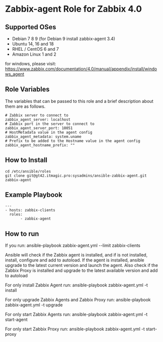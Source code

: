 Zabbix-agent Role for Zabbix 4.0
=================

Supported OSes
--------------
- Debian 7 8 9 (for Debian 9 install zabbix-agent 3.4)
- Ubuntu 14, 16 and 18
- RHEL / CentOS 6 and 7
- Amazon Linux 1 and 2

for windows, please visit: https://www.zabbix.com/documentation/4.0/manual/appendix/install/windows_agent  

Role Variables
--------------

The variables that can be passed to this role and a brief description about them are as follows.

	# Zabbix server to connect to
	zabbix_agent_server: localhost
	# Zabbix port in the server to connect to
	zabbix_agent_server_port: 10051
	# HostMetadata value in the agent config
	zabbix_agent_metadata: system.uname
	# Prefix to be added to the Hostname value in the agent config
	zabbix_agent_hostname_prefix: ""

How to Install
--------------

```
cd /etc/ansible/roles
git clone git@gt42.itmagic.pro:sysadmins/ansible-zabbix-agent.git zabbix-agent 
```

Example Playbook
----------------

```
---
- hosts: zabbix-clients
  roles:
       - zabbix-agent
```

How to run
----------
If you run:
ansible-playbook zabbix-agent.yml --limit zabbix-clients 

Ansible will check if the Zabbix agent is installed, 
and if is not installed, install, configure and add to autoload.
If the agent is installed, ansible upgrade to the latest current version and launch the agent.
Also check if the Zabbix Proxy is installed and upgrade to the latest available version and add to autoload
 
For only install Zabbix Agent run:
ansible-playbook zabbix-agent.yml -t install

For only upgrade Zabbix Agents and Zabbix Proxy run:
ansible-playbook zabbix-agent.yml -t upgrade

For only start Zabbix Agents run:
ansible-playbook zabbix-agent.yml -t start-agent

For only start Zabbix Proxy run:
ansible-playbook zabbix-agent.yml -t start-proxy

```
